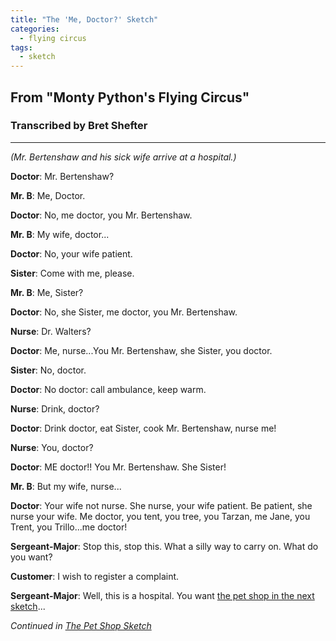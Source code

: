 ```yaml
---
title: "The 'Me, Doctor?' Sketch"
categories:
  - flying circus
tags:
  - sketch
---
```


## From "Monty Python's Flying Circus"
### Transcribed by Bret Shefter

---

_(Mr. Bertenshaw and his sick wife arrive at a hospital.)_

**Doctor**: Mr. Bertenshaw?

**Mr. B**: Me, Doctor.

**Doctor**: No, me doctor, you Mr. Bertenshaw.

**Mr. B**: My wife, doctor...

**Doctor**: No, your wife patient.

**Sister**: Come with me, please.

**Mr. B**: Me, Sister?

**Doctor**: No, she Sister, me doctor, you Mr. Bertenshaw.

**Nurse**: Dr. Walters?

**Doctor**: Me, nurse...You Mr. Bertenshaw, she Sister, you doctor.

**Sister**: No, doctor.

**Doctor**: No doctor: call ambulance, keep warm.

**Nurse**: Drink, doctor?

**Doctor**: Drink doctor, eat Sister, cook Mr. Bertenshaw, nurse me!

**Nurse**: You, doctor?

**Doctor**: ME doctor!! You Mr. Bertenshaw. She Sister!

**Mr. B**: But my wife, nurse...

**Doctor**: Your wife not nurse. She nurse, your wife patient. Be patient, she nurse your wife. Me doctor, you tent, you tree, you Tarzan, me Jane, you Trent, you Trillo...me doctor!

**Sergeant-Major**: Stop this, stop this. What a silly way to carry on. What do you want?

**Customer**: I wish to register a complaint.

**Sergeant-Major**: Well, this is a hospital. You want [the pet shop in the next sketch](../petshop)...

_Continued in [The Pet Shop Sketch](../petshop)_